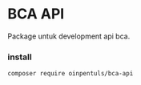 # BCA API
Package untuk development api bca.

### install

```
composer require oinpentuls/bca-api
```
